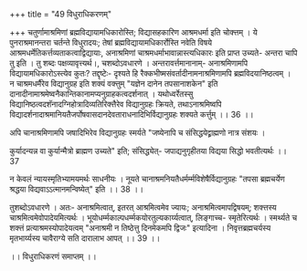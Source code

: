 +++
title = "49 विधुराधिकरणम्"

+++
चतुर्णामाश्रमिणां ब्रह्मविद्यायामधिकारोस्ति; विद्यासहकारिण आश्रमधर्मा इति चोक्त्तम् । ये पुनराश्रमानन्तरा चर्तन्ते विधुरादयः; तेषां ब्रह्मविद्यायामधिकार्रोस्ति नवेति विषये आश्रमधर्मेतिकर्त्तव्यताकत्वाद्विद्यायाः, अनाश्रमिणां चाश्रमधर्माभावान्नास्त्यधिकारः इति प्राप्त उच्यते- अन्तरा चापि तु इति । तु शब्दः पक्षव्यावृत्त्यर्थ।, चशब्दोऽवधारणे । अन्तरावर्त्तमानानाम्- अनाश्रमिणामपि विद्यायामधिकारोऽस्त्येव कुतः? तद्दृष्टेः- दृश्यते हि रैक्कभीष्मसंवर्तादीनामनाश्रमिणामपि ब्रह्मविदयानिष्ठत्वम् । न चाश्रमधर्मैरेव विद्यानुग्रह इति शक्यं वक्त्तुम् "यज्ञेन दानेन तपसानाशकेन" इति दानादीनामाश्रमेष्वनैकान्तिकानामप्यनुग्राहकत्वदर्शनात् । यथोध्वर्रेतस्सु विद्यानिष्ठत्वदशॅनादग्निहोत्रादिव्यतिरिक्त्तैरेव विद्यानुग्रहः क्रियते, तथाऽनाश्रमिष्वपि विद्यादर्शनादाश्रमानियतैजर्पोषवासदानदेवताराधनादिभिर्विद्यानुग्रहः शक्यते कर्त्तुम् ।। 36 ।।

अपि चानाश्रमिणामपि जषादिभिरेव विद्यानुग्रहः स्मर्यते "जष्येनापि च संसिद्धयेद्व्राह्मणो नात्र संशयः ।

कुर्यादन्यन्न वा कुर्यान्मैत्रो ब्राह्मण उच्यते" इति; संसिद्ध्येत्- जपाद्यनुगृहीतया विद्यया सिद्धो भवतीत्यर्थः ।। 37

न केवलं न्यायस्मृतिभ्यामयमर्थः साधनीयः । नूयते चानाश्रमनियतैधर्मर्म्मविशेषैर्विद्यानुग्रहः "तपसा ब्रह्मचर्येण श्रद्धया विद्यवाऽऽत्मानमन्विष्येत्" इति ।। 38 ।।

तुशब्दोऽवधारणे । अतः- अनाश्रमित्वात्, इतरत् आश्रमित्वमेव ज्यायः; अनाश्रमित्वमापद्विषयम्; शक्त्तस्य चाश्रमित्वमेवोपादेयमित्यर्थः । भूयोधर्म्मकाल्पधर्म्मकयोरतुल्यकार्य्यत्वात्, लिङ्गाच्च- स्मृतेरित्यर्थः । स्मर्थ्यते च शक्त्तं प्रत्याश्रमस्योपादेयत्वम् "अनाश्रमी न तिष्ठेत्तु दिनमेकमपि द्विजः" इत्यादिना । निवृत्तब्रह्मचर्यस्य मृतभार्य्यस्य चावैराग्ये सति दारालाभ आपत् ।। 39 ।।

।। विधुराधिकरणं समाप्तम् ।।